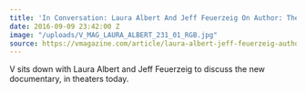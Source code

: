 ```yaml
---
title: 'In Conversation: Laura Albert And Jeff Feuerzeig On Author: The Jt Leroy Story'
date: 2016-09-09 23:42:00 Z
image: "/uploads/V_MAG_LAURA_ALBERT_231_01_RGB.jpg"
source: https://vmagazine.com/article/laura-albert-jeff-feuerzeig-author-jt-loeroy-interview/
---
```


V sits down with Laura Albert and Jeff Feuerzeig to discuss the new documentary, in theaters today.